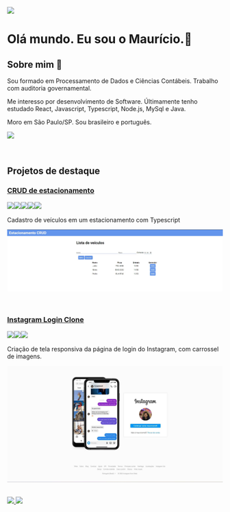 [<img src="./assets/images/banner.gif">](#projetos-de-destaque)

# Olá mundo. Eu sou o Maurício.👋
## Sobre mim :bearded_person:
<p>Sou formado em Processamento de Dados e Ciências Contábeis. Trabalho com auditoria governamental.</p>
<p>Me interesso por desenvolvimento de Software. Últimamente tenho estudado React, Javascript, Typescript, Node.js, MySql e Java.</p>
<p>Moro em São Paulo/SP. Sou brasileiro e português.</p>

[<img src="https://img.shields.io/badge/-LinkedIn-%230077B5?style=for-the-badge&logo=linkedin&logoColor=white">](https://www.linkedin.com/in/mauricio-mds)

<br/>

## Projetos de destaque

<a href="https://github.com/Mauricio-MdS/estacionamento-crud"> <h3> CRUD de estacionamento</h3></a>

<div><img src="https://cdn.jsdelivr.net/gh/devicons/devicon/icons/typescript/typescript-plain.svg" width=30px/><img src="https://cdn.jsdelivr.net/gh/devicons/devicon/icons/javascript/javascript-plain.svg" width=30px/><img src="https://cdn.jsdelivr.net/gh/devicons/devicon/icons/html5/html5-plain-wordmark.svg" width=30px/><img src="https://cdn.jsdelivr.net/gh/devicons/devicon/icons/css3/css3-plain-wordmark.svg" width=30px/><img src="https://cdn.jsdelivr.net/gh/devicons/devicon/icons/eslint/eslint-original.svg" width=30px/></div>

Cadastro de veículos em um estacionamento com Typescript

<a href="https://github.com/Mauricio-MdS/estacionamento-crud"><img src="./assets/images/estacionamento-crud.jpg" alt="Demonstração CRUD estacionamento"></a>

<br/>


<a href="https://github.com/Mauricio-MdS/instagram-login"> <h3> Instagram Login Clone</h3></a>

<div><img src="https://cdn.jsdelivr.net/gh/devicons/devicon/icons/html5/html5-plain-wordmark.svg" width=30px/><img src="https://cdn.jsdelivr.net/gh/devicons/devicon/icons/css3/css3-plain-wordmark.svg" width=30px/><img src="https://cdn.jsdelivr.net/gh/devicons/devicon/icons/javascript/javascript-plain.svg" width=30px/></div>

Criação de tela responsiva da página de login do Instagram, com carrossel de imagens.

<a href="https://github.com/Mauricio-MdS/instagram-login"><img src="./assets/images/instagram.jpg" alt="Demonstração instagram login clone"></a>

<br/>

<div>
<a href="https://github.com/Mauricio-MdS">
<img height="180em" src="https://github-readme-stats.vercel.app/api/top-langs/?username=Mauricio-MdS&layout=compact&langs_count=7&theme=dracula">
</a>
<a href="https://github.com/Mauricio-MdS">
<img height="180em" src="https://github-readme-stats.vercel.app/api?username=Mauricio-MdS&show_icons=true&theme=dracula&include_all_commits=true&count_private=true&hide=stars,prs,issues,contribs">
</a>
</div>